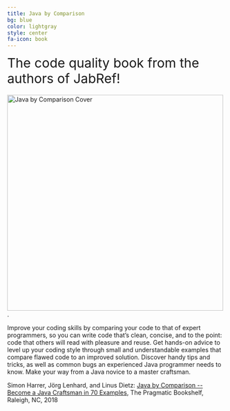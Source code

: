 ```yaml
---
title: Java by Comparison
bg: blue
color: lightgray
style: center
fa-icon: book
---
```


<div style="font-size:30px; margin-bottom:20px;">
<a href="http://java.by-comparions.com" style="text-decoration: none;"><span class="fa fa-book"></span> The code quality book from the authors of JabRef!</a>
</div>

<img src="img/javacom.jpg" alt="Java by Comparison Cover" style="height: 500px"/>.

Improve your coding skills by comparing your code to that of expert programmers, so you can write code that’s clean, concise, and to the point: code that others will read with pleasure and reuse. Get hands-on advice to level up your coding style through small and understandable examples that compare flawed code to an improved solution. Discover handy tips and tricks, as well as common bugs an experienced Java programmer needs to know. Make your way from a Java novice to a master craftsman.

Simon Harrer, Jörg Lenhard, and Linus Dietz: <a href="http://java.by-comparions.com">Java by Comparison -- Become a Java Craftsman in 70 Examples</a>, The Pragmatic Bookshelf, Raleigh, NC, 2018

